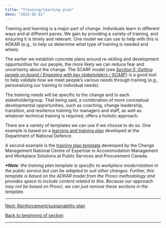 ```yaml
---
title: "Training/learning plan"
date: "2023-02-01"
---
```


Training and learning is a major part of change. Individuals learn in different ways and at different paces. We gain by providing a variety of training, and ensuring it is timely and relevant. One model we can use to help with this is ADKAR (e.g., to help us determine what type of training is needed and when).

The earlier we establish concrete plans around re-skilling and development opportunities for our people, the more likely we can reduce fear and uncertainty about the change. The SCARF model (see _[Section 5: Getting people on board / Engaging with key stakeholders / SCARF](https://articles.alpha.canada.ca/framework-for-leading-change/engaging-with-key-stakeholders/)_) is a good tool to help validate how we meet people’s various needs through training (e.g., personalizing our training to individual needs).

The training needs will be specific to the change and to each stakeholder/group. That being said, a combination of more conceptual developmental opportunities, such as coaching, change leadership, transition, and resilience training for managers and staff, as well as whatever technical training is required, offers a holistic approach.

There are a variety of templates we can use if we choose to do so. One example is based on a [learning and training plan](https://articles.alpha.canada.ca/uploads/sites/46/2022/11/Learning-training-plan-template.doc) developed at the Department of National Defence.

A second example is the [training plan template](https://wiki.gccollab.ca/images/1/10/004_WCM_Training_Plan_Template.docx) developed by the Change Management National Centre of Expertise in Accommodation Management and Workplace Solutions at Public Services and Procurement Canada.

**_\*Note_**_: the training plan template is specific to workplace modernization in the public service but can be adapted to suit other changes. Further, this template is based on the ADKAR model from the Prosci methodology and provides space to include content related to this. Because our approach may not be based on Prosci, we can just remove these sections in the template._

* * *

[Next: Reinforcement/sustainability plan](https://articles.alpha.canada.ca/framework-for-leading-change/reinforcement-sustainability-plan/)

[Back to beginning of section](https://articles.alpha.canada.ca/framework-for-leading-change/developing-our-plans/)

* * *

